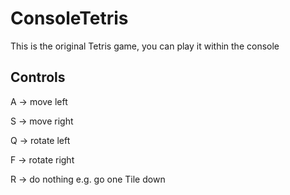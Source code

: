 # ConsoleTetris
This is the original Tetris game, you can play it within the console

## Controls

A -> move left

S -> move right

Q -> rotate left

F -> rotate right

R -> do nothing e.g. go one Tile down
